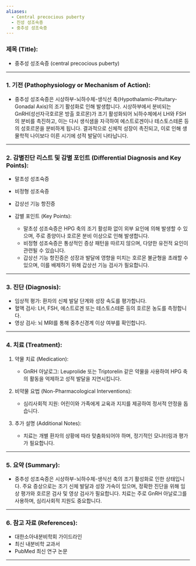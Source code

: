 ```yaml
---
aliases:
  - Central precocious puberty
  - 진성 성조숙증
  - 중추성 성조숙증
---
```



### 제목 (Title):
- 중추성 성조숙증 (central precocious puberty)

---

### 1. 기전 (Pathophysiology or Mechanism of Action):

- 중추성 성조숙증은 시상하부-뇌하수체-생식선 축(Hypothalamic-Pituitary-Gonadal Axis)의 조기 활성화로 인해 발생합니다. 시상하부에서 분비되는 GnRH(성선자극호르몬 방출 호르몬)가 조기 활성화되어 뇌하수체에서 LH와 FSH의 분비를 촉진하고, 이는 다시 생식샘을 자극하여 에스트로겐이나 테스토스테론 등의 성호르몬을 분비하게 됩니다. 결과적으로 신체적 성장이 촉진되고, 이로 인해 생물학적 나이보다 이른 시기에 성적 발달이 나타납니다.

---

### 2. 감별진단 리스트 및 감별 포인트 (Differential Diagnosis and Key Points):

- 말초성 성조숙증
- 비정형 성조숙증
- 갑상선 기능 항진증

- 감별 포인트 (Key Points): 
  - 말초성 성조숙증은 HPG 축의 조기 활성화 없이 외부 요인에 의해 발생할 수 있으며, 주로 종양이나 호르몬 분비 이상으로 인해 발생합니다.
  - 비정형 성조숙증은 통상적인 증상 패턴을 따르지 않으며, 다양한 유전적 요인이 관련될 수 있습니다.
  - 갑상선 기능 항진증은 성장과 발달에 영향을 미치는 호르몬 불균형을 초래할 수 있으며, 이를 배제하기 위해 갑상선 기능 검사가 필요합니다.

---

### 3. 진단 (Diagnosis):

- 임상적 평가: 환자의 신체 발달 단계와 성장 속도를 평가합니다.
- 혈액 검사: LH, FSH, 에스트로겐 또는 테스토스테론 등의 호르몬 농도를 측정합니다.
- 영상 검사: 뇌 MRI를 통해 중추신경계 이상 여부를 확인합니다.

---

### 4. 치료 (Treatment):

1. 약물 치료 (Medication):
    - GnRH 아날로그: Leuprolide 또는 Triptorelin 같은 약물을 사용하여 HPG 축의 활동을 억제하고 성적 발달을 지연시킵니다.

2. 비약물 요법 (Non-Pharmacological Interventions):
    - 심리사회적 지원: 어린이와 가족에게 교육과 지지를 제공하여 정서적 안정을 돕습니다.

3. 추가 설명 (Additional Notes):
    - 치료는 개별 환자의 상황에 따라 맞춤화되어야 하며, 정기적인 모니터링과 평가가 필요합니다.

---

### 5. 요약 (Summary):

- 중추성 성조숙증은 시상하부-뇌하수체-생식선 축의 조기 활성화로 인한 상태입니다. 주요 증상으로는 조기 신체 발달과 성장 가속이 있으며, 정확한 진단을 위해 임상 평가와 호르몬 검사 및 영상 검사가 필요합니다. 치료는 주로 GnRH 아날로그를 사용하며, 심리사회적 지원도 중요합니다.

---

### 6. 참고 자료 (References):

- 대한소아내분비학회 가이드라인
- 최신 내분비학 교과서
- PubMed 최신 연구 논문

---